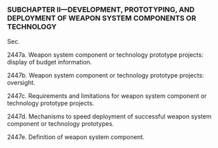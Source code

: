### SUBCHAPTER II—DEVELOPMENT, PROTOTYPING, AND DEPLOYMENT OF WEAPON SYSTEM COMPONENTS OR TECHNOLOGY ###

Sec.

2447a. Weapon system component or technology prototype projects: display of budget information.

2447b. Weapon system component or technology prototype projects: oversight.

2447c. Requirements and limitations for weapon system component or technology prototype projects.

2447d. Mechanisms to speed deployment of successful weapon system component or technology prototypes.

2447e. Definition of weapon system component.